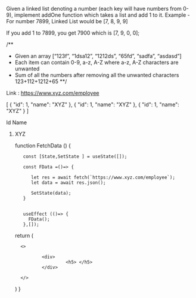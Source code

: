 
Given a linked list denoting a number (each key will have numbers from 0-9),
implement addOne function which takes a list and add 1 to it.
Example - For number 7899, Linked List would be [7, 8, 9, 9]

If you add 1 to 7899, you get 7900 which is [7, 9, 0, 0];




/**
 * Given an array [“123f”, “1dsa12”, “1212ds”, “65fd”, “sadfa”, “asdasd”]
 * Each item can contain 0-9, a-z, A-Z where a-z, A-Z characters are unwanted
 * Sum of all the numbers after removing all the unwanted characters 123+112+1212+65
**/




Link : https://www.xyz.com/employee

[
	{
  	"id": 1,
    "name": "XYZ"
  },
  {
  	"id": 1,
    "name": "XYZ"
  },
  {
  	"id": 1,
    "name": "XYZ"
  }
]

Id   Name
1.   XYZ




     function FetchData () {
     
            
            const [State,SetState ] = useState([]);
            
            const FData =()=> {
            
               let res = await fetch(`https://www.xyz.com/employee`);
               let data = await res.json();
                
               SetState(data);
            }
            
            
            useEffect (()=> {
              FData();
            },[]);
            
            
     return (
     
           <> 
           
                   <div>   
                            <h5> </h5>
                   </div>
                
           </>
     )
     }
